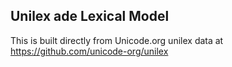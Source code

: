 Unilex ade Lexical Model
----------------------

This is built directly from Unicode.org unilex data at
https://github.com/unicode-org/unilex
